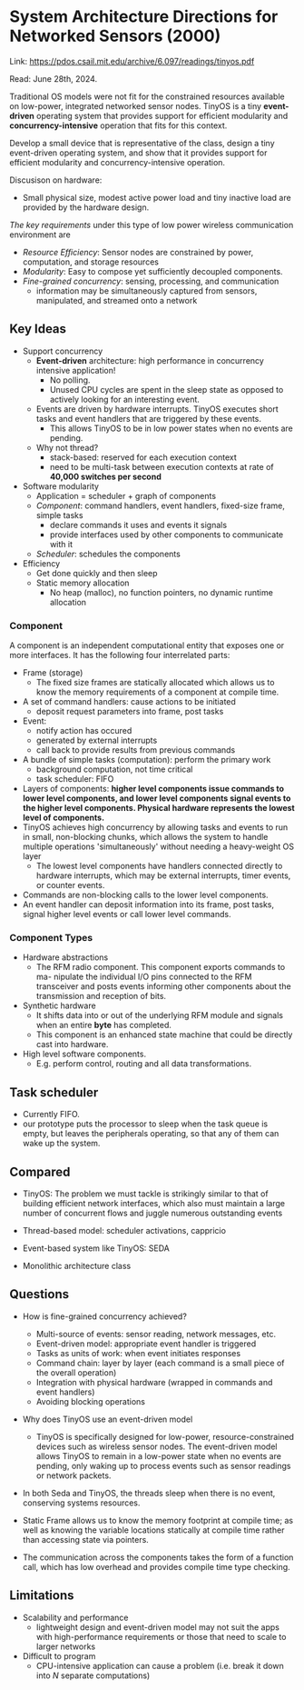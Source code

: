 # System Architecture Directions for Networked Sensors (2000)

Link: https://pdos.csail.mit.edu/archive/6.097/readings/tinyos.pdf

Read: June 28th, 2024.

Traditional OS models were not fit for the constrained resources available on low-power, integrated networked sensor nodes. TinyOS is a tiny **event-driven** operating system that provides support for efficient modularity and **concurrency-intensive** operation that fits for this context. 

Develop a small device that is representative of the class, design a tiny event-driven operating system, and show that it provides support for efficient modularity and concurrency-intensive operation.

Discusison on hardware:
* Small physical size, modest active power load and tiny inactive load are provided by the hardware design.

_The key requirements_ under this type of low power wireless communication environment are
* _Resource Efficiency_: Sensor nodes are constrained by power, computation, and storage resources
* _Modularity_: Easy to compose yet sufficiently decoupled components.
* _Fine-grained concurrency_: sensing, processing, and communication
    * information may be simultaneously captured from sensors, manipulated, and streamed onto a network 

## Key Ideas 
* Support concurrency
    * **Event-driven** architecture: high performance in concurrency intensive application! 
      * No polling.
      * Unused CPU cycles are spent in the sleep state as opposed to actively looking for an interesting event. 
    * Events are driven by hardware interrupts. TinyOS executes short tasks and event handlers that are triggered by these events.
      * This allows TinyOS to be in low power states when no events are pending.
    * Why not thread?
       * stack-based: reserved for each execution context
       * need to be multi-task between execution contexts at rate of **40,000 switches per second**
* Software modularity
    *  Application = scheduler + graph of components
    *  _Component_: command handlers, event handlers, fixed-size frame, simple tasks
        * declare commands it uses and events it signals
        * provide interfaces used by other components to communicate with it  
    *  _Scheduler_: schedules the components 
*  Efficiency
    *  Get done quickly and then sleep
    *  Static memory allocation
        *  No heap (malloc), no function pointers, no dynamic runtime allocation    

### Component
A component is an independent computational entity that exposes one or more interfaces. It has the following four interrelated parts: 

* Frame (storage) 
  * The fixed size frames are statically allocated which allows us to know the memory requirements of a component at compile time. 
* A set of command handlers: cause actions to be initiated 
   * deposit request parameters into frame, post tasks 
* Event: 
   * notify action has occured
   * generated by external interrupts
   * call back to provide results from previous commands 
* A bundle of simple tasks (computation): perform the primary work
   * background computation, not time critical 
   * task scheduler: FIFO  
* Layers of components: **higher level components issue commands to lower level components, and lower level components signal events to the higher level components. Physical hardware represents the lowest level of components.**
* TinyOS achieves high concurrency by allowing tasks and events to run in small, non-blocking chunks, which allows the system to handle multiple operations 'simultaneously' without needing a heavy-weight OS layer
  * The lowest level components have handlers connected directly to hardware interrupts, which may be external interrupts, timer events, or counter events.
* Commands are non-blocking calls to the lower level components. 
* An event handler can deposit information into its frame, post tasks, signal higher level events or call lower level commands.


### Component Types

* Hardware abstractions
  * The RFM radio component. This component exports commands to ma- nipulate the individual I/O pins connected to the RFM transceiver and posts events informing other components about the transmission and reception of bits.
* Synthetic hardware
  * It shifts data into or out of the underlying RFM module and signals when an entire **byte** has completed.
  * This component is an enhanced state machine that could be directly cast into hardware.
* High level software components.
  * E.g. perform control, routing and all data transformations.

## Task scheduler

* Currently FIFO. 
* our prototype puts the processor to sleep when the task queue is empty, but leaves the peripherals operating, so that any of them can wake up the system. 


## Compared 
* TinyOS: The problem we must tackle is strikingly similar to that of building efficient network interfaces, which also must maintain a large number of concurrent flows and juggle numerous outstanding events

* Thread-based model: scheduler activations, cappricio
* Event-based system like TinyOS: SEDA
* Monolithic architecture class 


## Questions

* How is fine-grained concurrency achieved?
    * Multi-source of events: sensor reading, network messages, etc.
    * Event-driven model: appropriate event handler is triggered
    * Tasks as units of work: when event initiates responses
    * Command chain: layer by layer (each command is a small piece of the overall operation)
    * Integration with physical hardware (wrapped in commands and event handlers)
    * Avoiding blocking operations

* Why does TinyOS use an event-driven model
  * TinyOS is specifically designed for low-power, resource-constrained devices such as wireless sensor nodes. The event-driven model allows TinyOS to remain in a low-power state when no events are pending, only waking up to process events such as sensor readings or network packets.
* In both Seda and TinyOS, the threads sleep when there is no event, conserving systems resources. 

* Static Frame allows us to know the memory footprint at compile time; as well as knowing the variable locations statically at compile time rather than accessing state via pointers. 

* The communication across the components takes the form of a function call, which has low overhead and provides compile time type checking.

## Limitations

* Scalability and performance
    * lightweight design and event-driven model may not suit the apps with high-performance requirements or those that need to scale to larger networks
* Difficult to program
    * CPU-intensive application can cause a problem (i.e. break it down into $N$ separate computations)